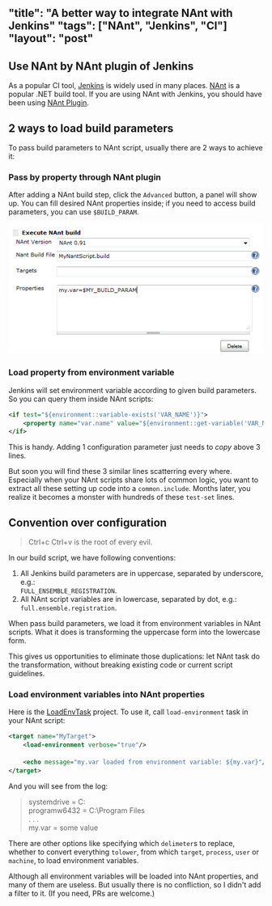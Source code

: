 "title": "A better way to integrate NAnt with Jenkins"
"tags": ["NAnt", "Jenkins", "CI"]
"layout": "post"
---

## Use NAnt by NAnt plugin of Jenkins

As a popular CI tool, [Jenkins] is widely used in many places. [NAnt] is a popular .NET build tool. If you are using NAnt with Jenkins, you should have been using [NAnt Plugin].

## 2 ways to load build parameters

To pass build parameters to NAnt script, usually there are 2 ways to achieve it:

### Pass by property through NAnt plugin

After adding a NAnt build step, click the `Advanced` button, a panel will show up. You can fill desired NAnt properties inside; if you need to access build parameters, you can use `$BUILD_PARAM`.

![nant-build-step]

### Load property from environment variable

Jenkins will set environment variable according to given build parameters. So you can query them inside NAnt scripts:

```XML
<if test="${environment::variable-exists('VAR_NAME')}">
    <property name="var.name" value="${environment::get-variable('VAR_NAME')}"/>
</if>
```

This is handy. Adding 1 configuration parameter just needs to *copy* above 3 lines.

But soon you will find these 3 similar lines scatterring every where. Especially when your NAnt scripts share lots of common logic, you want to extract all these setting up code into a `common.include`. Months later, you realize it becomes a monster with hundreds of these `test-set` lines.

## Convention over configuration

> Ctrl+c Ctrl+v is the root of every evil.

In our build script, we have following conventions:

1. All Jenkins build parameters are in uppercase, separated by underscore, e.g.:  
   `FULL_ENSEMBLE_REGISTRATION`.
2. All NAnt script variables are in lowercase, separated by dot, e.g.:  
   `full.ensemble.registration`.

When pass build parameters, we load it from environment variables in NAnt scripts. What it does is transforming the uppercase form into the lowercase form.

This gives us opportunities to eliminate those duplications: let NAnt task do the transformation, without breaking existing code or current script guidelines.

### Load environment variables into NAnt properties

Here is the [LoadEnvTask] project. To use it, call `load-environment` task in your NAnt script:

```XML
<target name="MyTarget">
    <load-environment verbose="true"/>

    <echo message="my.var loaded from environment variable: ${my.var}"/>
</target>
```

And you will see from the log:

> systemdrive = C:  
> programw6432 = C:\Program Files  
> . . .  
> my.var = some value  

There are other options like specifying which `delimeter`s to replace, whether to convert everything `tolower`, from which `target`, `process`, `user` or `machine`, to load environment variables.

Although all environment variables will be loaded into NAnt properties, and many of them are useless. But usually there is no confliction, so I didn't add a filter to it. (If you need, PRs are welcome.)

[Jenkins]: http://jenkins-ci.org/
[NAnt]: http://nant.sourceforge.net/
[NAnt Plugin]: https://wiki.jenkins-ci.org/display/JENKINS/NAnt+Plugin
[LoadEnvTask]: https://github.com/xinhuang/NAntEnv
[nant-build-step]: /images/posts/a-better-way-to-integrate-nant-with-jenkins/nant-build-step.png
